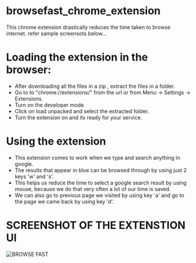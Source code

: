 # browsefast_chrome_extension
This chrome extension drastically reduces the time taken to browse internet. refer sample screensots below...

# Loading the extension in the browser:

 * After downloading all the files in a zip , extract the files in a folder.
 * Go to to "chrome://extensions/" from the url or from Menu -> Settings -> Extensions.
 * Turn on the developer mode.
 * Click on load unpacked and select the extracted folder.
 * Turn the extension on and its ready for your service.

# Using the extension

 * This extension comes to work when we type and search anything in google.
 * The results that appear in blue can be browsed through by using just 2 keys 'w' and 's'.
 * This helps us reduce the time to select a google search result by using mouse,
      because we do that very often a lot of  our time is saved.
 * We can also go to previous page we visited by using key 'a' and go to the page we came back by using key 'd'.

# SCREENSHOT OF THE EXTENSTION UI

![BROWSE FAST](https://user-images.githubusercontent.com/91386977/158021770-cee2259f-7c7a-4b47-a622-b8c504bedd4c.png)
